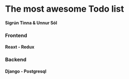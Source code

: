 # The most awesome Todo list
#### Sigrún Tinna & Unnur Sól
### Frontend
#### Reaxt - Redux
### Backend
#### Django - Postgresql
